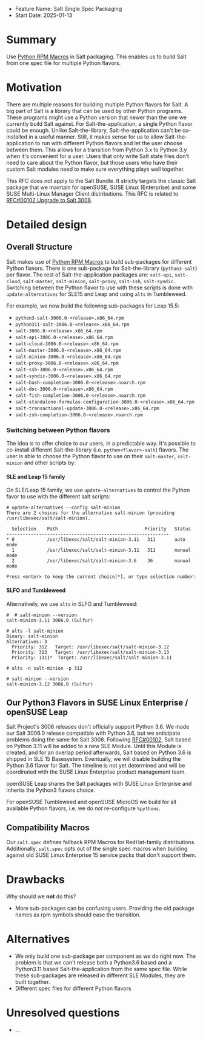 - Feature Name: Salt Single Spec Packaging
- Start Date: 2025-01-13

# Summary
[summary]: #summary

Use [Python RPM Macros](https://github.com/openSUSE/python-rpm-macros) in Salt packaging. This enables us to build Salt from one spec file for multiple Python flavors.

# Motivation
[motivation]: #motivation

There are multiple reasons for building multiple Python flavors for Salt. A big part of Salt is a library that can be used by other Python programs. These programs might use a Python version that newer than the one we currently build Salt against. For Salt-the-application, a single Python flavor could be enough. Unlike Salt-the-library, Salt-the-application can't be co-installed in a useful manner. Still, it makes sense for us to allow Salt-the-application to run with different Python flavors and let the user choose between them. This allows for a transition from Python 3.x to Python 3.y when it's convenient for a user. Users that only write Salt state files don't need to care about the Python flavor, but those users who have their custom Salt modules need to make sure everything plays well together.

This RFC does not apply to the Salt Bundle. It strictly targets the classic Salt package that we maintain for openSUSE, SUSE Linux (Enterprise) and some SUSE Multi-Linux Manager Client distributions. This RFC is related to [RFC#00102 Upgrade to Salt 3008](https://github.com/uyuni-project/uyuni-rfc/blob/f403c8db1707fb828dd708c8e67dabff539d4d10/accepted/00102-upgrade-to-salt-3008.md).

# Detailed design
[design]: #detailed-design
## Overall Structure
Salt makes use of [Python RPM Macros](https://github.com/openSUSE/python-rpm-macros) to build sub-packages for different Python flavors. There is one sub-package for Salt-the-library (`python3-salt`) per flavor. The rest of Salt-the-application packages are: `salt-api`, `salt-cloud`, `salt-master`, `salt-minion`, `salt-proxy`, `salt-ssh`, `salt-syndic`. Switching between the Python flavor to use with these scripts is done with `update-alternatives` for SLE15 and Leap and using `alts` in Tumbleweed.

For example, we now build the following sub-packages for Leap 15.5:
- `python3-salt-3006.0-<release>.x86_64.rpm`
- `python311-salt-3006.0-<release>.x86_64.rpm`
- `salt-3006.0-<release>.x86_64.rpm`
- `salt-api-3006.0-<release>.x86_64.rpm`
- `salt-cloud-3006.0-<release>.x86_64.rpm`
- `salt-master-3006.0-<release>.x86_64.rpm`
- `salt-minion-3006.0-<release>.x86_64.rpm`
- `salt-proxy-3006.0-<release>.x86_64.rpm`
- `salt-ssh-3006.0-<release>.x86_64.rpm`
- `salt-syndic-3006.0-<release>.x86_64.rpm`
- `salt-bash-completion-3006.0-<release>.noarch.rpm`
- `salt-doc-3006.0-<release>.x86_64.rpm`
- `salt-fish-completion-3006.0-<release>.noarch.rpm`
- `salt-standalone-formulas-configuration-3006.0-<release>.x86_64.rpm`
- `salt-transactional-update-3006.0-<release>.x86_64.rpm`
- `salt-zsh-completion-3006.0-<release>.noarch.rpm`

### Switching between Python flavors
The idea is to offer choice to our users, in a predictable way. It's possible to co-install different Salt-the-library (i.e. `python<flavor>-salt`) flavors. The user is able to choose the Python flavor to use on their `salt-master`, `salt-minion` and other scripts by:

#### SLE and Leap 15 family

On SLE/Leap 15 family, we use `update-alternatives` to control the Python favor to use with the different salt scripts:

```
# update-alternatives --config salt-minion
There are 2 choices for the alternative salt-minion (providing /usr/libexec/salt/salt-minion).

  Selection    Path                                Priority   Status
------------------------------------------------------------
* 0            /usr/libexec/salt/salt-minion-3.11   311       auto mode
  1            /usr/libexec/salt/salt-minion-3.11   311       manual mode
  2            /usr/libexec/salt/salt-minion-3.6    36        manual mode

Press <enter> to keep the current choice[*], or type selection number:
```

#### SLFO and Tumbleweed
Alternatively, we use `alts` in SLFO and Tumbleweed:

```console
#  # salt-minion --version
salt-minion-3.11 3006.0 (Sulfur)

# alts -l salt-minion
Binary: salt-minion
Alternatives: 3
  Priority: 312   Target: /usr/libexec/salt/salt-minion-3.12
  Priority: 313   Target: /usr/libexec/salt/salt-minion-3.13
  Priority: 1311*  Target: /usr/libexec/salt/salt-minion-3.11

# alts -n salt-minion -p 312

# salt-minion --version
salt-minion-3.12 3006.0 (Sulfur)
```

## Our Python3 Flavors in SUSE Linux Enterprise / openSUSE Leap
Salt Project's 3006 releases don't officially support Python 3.6. We made our Salt 3006.0 release compatible with Python 3.6, but we anticipate problems doing the same for Salt 3008. Following [RFC#00102](https://github.com/uyuni-project/uyuni-rfc/blob/f403c8db1707fb828dd708c8e67dabff539d4d10/accepted/00102-upgrade-to-salt-3008.md), Salt based on Python 3.11 will be added to a new SLE Module. Until this Module is created, and for an overlap period afterwards, Salt based on Python 3.6 is shipped in SLE 15 Basesystem. Eventually, we will disable building the Python 3.6 flavor for Salt. The timeline is not yet determined and will be coordinated with the SUSE Linux Enterprise product management team.

openSUSE Leap shares the Salt packages with SUSE Linux Enterprise and inherits the Python3 flavors choice.

For openSUSE Tumbleweed and openSUSE MicroOS we build for all available Python flavors, i.e. we do *not* re-configure `%pythons`.

## Compatibility Macros

Our `salt.spec` defines fallback RPM Macros for RedHat-family distributions. Additionally, `salt.spec` opts out of the single spec macros when building against old SUSE Linux Enterprise 15 service packs that don't support them.

# Drawbacks
[drawbacks]: #drawbacks

Why should we **not** do this?

- More sub-packages can be confusing users. Providing the old package names as rpm symbols should ease the transition.

# Alternatives
[alternatives]: #alternatives
- We only build one sub-package per component as we do right now. The problem is that we can't release both a Python3.6 based and a Python3.11 based Salt-the-application from the same spec file. While these sub-packages are released in different SLE Modules, they are built together.
- Different spec files for different Python flavors

# Unresolved questions
[unresolved]: #unresolved-questions

- …
